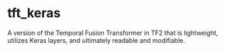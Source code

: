 # tft_keras
A version of the Temporal Fusion Transformer in TF2 that is lightweight, utilizes Keras layers, and ultimately readable and modifiable.
